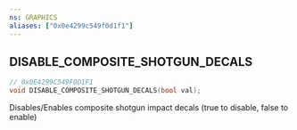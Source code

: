 ```yaml
---
ns: GRAPHICS
aliases: ["0x0e4299c549f0d1f1"]
---
```

## DISABLE_COMPOSITE_SHOTGUN_DECALS

```c
// 0x0E4299C549F0D1F1
void DISABLE_COMPOSITE_SHOTGUN_DECALS(bool val);
```

Disables/Enables composite shotgun impact decals (true to disable, false to enable)

